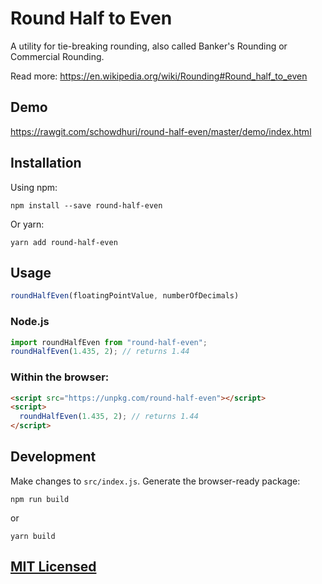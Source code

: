 # Round Half to Even

A utility for tie-breaking rounding, also called Banker's Rounding or Commercial Rounding.

Read more: https://en.wikipedia.org/wiki/Rounding#Round_half_to_even

## Demo
https://rawgit.com/schowdhuri/round-half-even/master/demo/index.html

## Installation

Using npm:

```
npm install --save round-half-even
```

Or yarn:

```
yarn add round-half-even
```
## Usage

```js
roundHalfEven(floatingPointValue, numberOfDecimals)
```

### Node.js
```js
import roundHalfEven from "round-half-even";
roundHalfEven(1.435, 2); // returns 1.44
```

### Within the browser:

```html
<script src="https://unpkg.com/round-half-even"></script>
<script>
  roundHalfEven(1.435, 2); // returns 1.44
</script>
```

## Development
Make changes to `src/index.js`. Generate the browser-ready package:

```
npm run build
```
or
```
yarn build
```

## [MIT Licensed](LICENSE)
